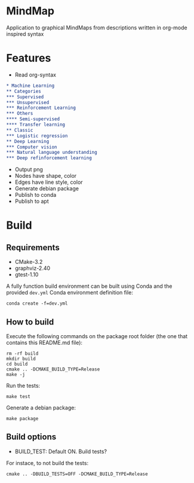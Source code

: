 # MindMap
Application to graphical MindMaps  from descriptions written in org-mode inspired syntax

# Features

* Read org-syntax

```org
* Machine Learning
** Categories
*** Supervised
*** Unsupervised
*** Reinforcement Learning
*** Others
**** Semi-supervised
**** Transfer learning
** Classic
*** Logistic regression
** Deep Learning
*** Computer vision
*** Natural language understanding
*** Deep refinforcement learning
```

* Output png
* Nodes have shape, color
* Edges have line style, color
* Generate debian package
* Publish to conda
* Publish to apt

# Build

## Requirements

* CMake-3.2
* graphviz-2.40
* gtest-1.10

A fully function build environment can be built using Conda and the provided ```dev.yml``` Conda environment definition file:

```shell
conda create -f=dev.yml
```

## How to build

Execute the following commands on the package root folder (the one that contains this README.md file):

```shell
rm -rf build
mkdir build
cd build
cmake .. -DCMAKE_BUILD_TYPE=Release
make -j
```

Run the tests:

```shell
make test
```

Generate a debian package:

```shell
make package
```

## Build options

* BUILD_TEST: Default ON. Build tests?

For instace, to not build the tests:

```shell
cmake .. -DBUILD_TESTS=OFF -DCMAKE_BUILD_TYPE=Release
```

